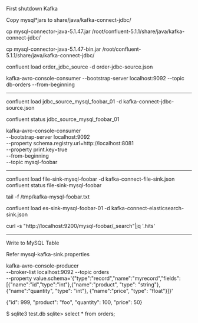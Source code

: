 First shutdown Kafka 

Copy mysql*jars to share/java/kafka-connect-jdbc/

cp mysql-connector-java-5.1.47.jar /root/confluent-5.1.1/share/java/kafka-connect-jdbc/

cp mysql-connector-java-5.1.47-bin.jar /root/confluent-5.1.1/share/java/kafka-connect-jdbc/


confluent load order_jdbc_source -d order-jdbc-source.json


kafka-avro-console-consumer --bootstrap-server localhost:9092 --topic db-orders --from-beginning


----


confluent load jdbc_source_mysql_foobar_01 -d  kafka-connect-jdbc-source.json





confluent status jdbc_source_mysql_foobar_01

kafka-avro-console-consumer \
--bootstrap-server localhost:9092 \
--property schema.registry.url=http://localhost:8081 \
--property print.key=true \
--from-beginning \
--topic mysql-foobar

------

confluent load file-sink-mysql-foobar -d kafka-connect-file-sink.json
confluent status file-sink-mysql-foobar

tail -f /tmp/kafka-mysql-foobar.txt



confluent load es-sink-mysql-foobar-01 -d kafka-connect-elasticsearch-sink.json

curl -s "http://localhost:9200/mysql-foobar/_search"|jq '.hits'








---
Write to MySQL Table

Refer mysql-kafka-sink.properties

kafka-avro-console-producer \
 --broker-list localhost:9092 --topic orders \
 --property value.schema='{"type":"record","name":"myrecord","fields":[{"name":"id","type":"int"},{"name":"product", "type": "string"}, {"name":"quantity", "type": "int"}, {"name":"price",
 "type": "float"}]}'


{"id": 999, "product": "foo", "quantity": 100, "price": 50}

$ sqlite3 test.db
sqlite> select * from orders;
